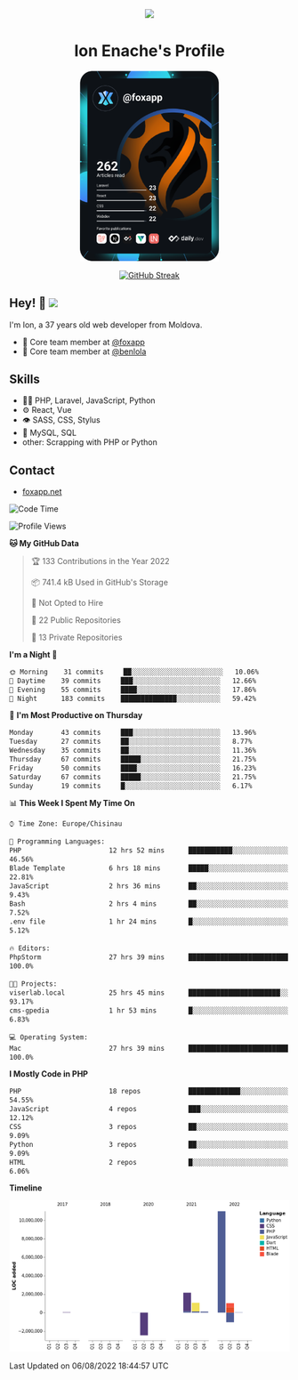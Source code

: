 <div id="header" align="center">
  <img src="https://media.giphy.com/media/M9gbBd9nbDrOTu1Mqx/giphy.gif" width="100"/>
	<h1>Ion Enache's Profile</h1>
</div>
<div align="center">
	<a href="https://app.daily.dev/foxapp"><img src="https://github.com/foxapp/foxapp/blob/master/devcard.svg" width="250" alt="Ion Enache's Dev Card"/></a>
</div>


<div align="center">
	
[![GitHub Streak](http://github-readme-streak-stats.herokuapp.com?user=foxapp&hide_border=true&date_format=M%20j%5B%2C%20Y%5D)](https://git.io/streak-stats)
	
</div>


## Hey! 👋 <img src="https://media.giphy.com/media/hvRJCLFzcasrR4ia7z/giphy.gif" width="30px"/>
I'm Ion, a 37 years old web developer from Moldova.


- 👥 Core team member at [@foxapp](https://github.com/foxapp)
- 👥 Core team member at [@benlola](https://github.com/benlola)

## Skills
- 👨‍💻 PHP, Laravel, JavaScript, Python
- ⚙️ React, Vue
- 👁️ SASS, CSS, Stylus
- 💽 MySQL, SQL
- other: Scrapping with PHP or Python

## Contact
- [foxapp.net](https://www.foxapp.net)

<!--START_SECTION:waka-->
![Code Time](http://img.shields.io/badge/Code%20Time-854%20hrs%2051%20mins-blue)

![Profile Views](http://img.shields.io/badge/Profile%20Views-0-blue)

**🐱 My GitHub Data** 

> 🏆 133 Contributions in the Year 2022
 > 
> 📦 741.4 kB Used in GitHub's Storage 
 > 
> 🚫 Not Opted to Hire
 > 
> 📜 22 Public Repositories 
 > 
> 🔑 13 Private Repositories  
 > 
**I'm a Night 🦉** 

```text
🌞 Morning    31 commits     ██░░░░░░░░░░░░░░░░░░░░░░░   10.06% 
🌆 Daytime    39 commits     ███░░░░░░░░░░░░░░░░░░░░░░   12.66% 
🌃 Evening    55 commits     ████░░░░░░░░░░░░░░░░░░░░░   17.86% 
🌙 Night      183 commits    ██████████████░░░░░░░░░░░   59.42%

```
📅 **I'm Most Productive on Thursday** 

```text
Monday       43 commits     ███░░░░░░░░░░░░░░░░░░░░░░   13.96% 
Tuesday      27 commits     ██░░░░░░░░░░░░░░░░░░░░░░░   8.77% 
Wednesday    35 commits     ██░░░░░░░░░░░░░░░░░░░░░░░   11.36% 
Thursday     67 commits     █████░░░░░░░░░░░░░░░░░░░░   21.75% 
Friday       50 commits     ████░░░░░░░░░░░░░░░░░░░░░   16.23% 
Saturday     67 commits     █████░░░░░░░░░░░░░░░░░░░░   21.75% 
Sunday       19 commits     █░░░░░░░░░░░░░░░░░░░░░░░░   6.17%

```


📊 **This Week I Spent My Time On** 

```text
⌚︎ Time Zone: Europe/Chisinau

💬 Programming Languages: 
PHP                      12 hrs 52 mins      ███████████░░░░░░░░░░░░░░   46.56% 
Blade Template           6 hrs 18 mins       █████░░░░░░░░░░░░░░░░░░░░   22.81% 
JavaScript               2 hrs 36 mins       ██░░░░░░░░░░░░░░░░░░░░░░░   9.43% 
Bash                     2 hrs 4 mins        ██░░░░░░░░░░░░░░░░░░░░░░░   7.52% 
.env file                1 hr 24 mins        █░░░░░░░░░░░░░░░░░░░░░░░░   5.12%

🔥 Editors: 
PhpStorm                 27 hrs 39 mins      █████████████████████████   100.0%

🐱‍💻 Projects: 
viserlab.local           25 hrs 45 mins      ███████████████████████░░   93.17% 
cms-gpedia               1 hr 53 mins        █░░░░░░░░░░░░░░░░░░░░░░░░   6.83%

💻 Operating System: 
Mac                      27 hrs 39 mins      █████████████████████████   100.0%

```

**I Mostly Code in PHP** 

```text
PHP                      18 repos            █████████████░░░░░░░░░░░░   54.55% 
JavaScript               4 repos             ███░░░░░░░░░░░░░░░░░░░░░░   12.12% 
CSS                      3 repos             ██░░░░░░░░░░░░░░░░░░░░░░░   9.09% 
Python                   3 repos             ██░░░░░░░░░░░░░░░░░░░░░░░   9.09% 
HTML                     2 repos             █░░░░░░░░░░░░░░░░░░░░░░░░   6.06%

```


**Timeline**

![Chart not found](https://raw.githubusercontent.com/foxapp/foxapp/master/charts/bar_graph.png) 


 Last Updated on 06/08/2022 18:44:57 UTC
<!--END_SECTION:waka-->
